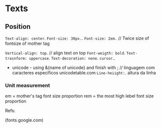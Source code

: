 # Texts

## Position

`Text-align: center`.
`Font-size: 30px.`.
`Font-size: 2em.` // Twice size of fontsize of mother tag

`Vertical-align: top`. // align text on top
`Font-weigth: bold`.
`Text-trasnform: uppercase`.
`Text-decoration: none`.
`cursor`..

- unicode - using &{name of unicode} and finish with ; // linguagem com caracteres específicos unicodetable.com
  `Line-heiight:`. altura da linha

### Unit measurement

em = mother's tag font size proportion
rem = the most high lebel font size proportion

Refs:

(fonts.google.com)
